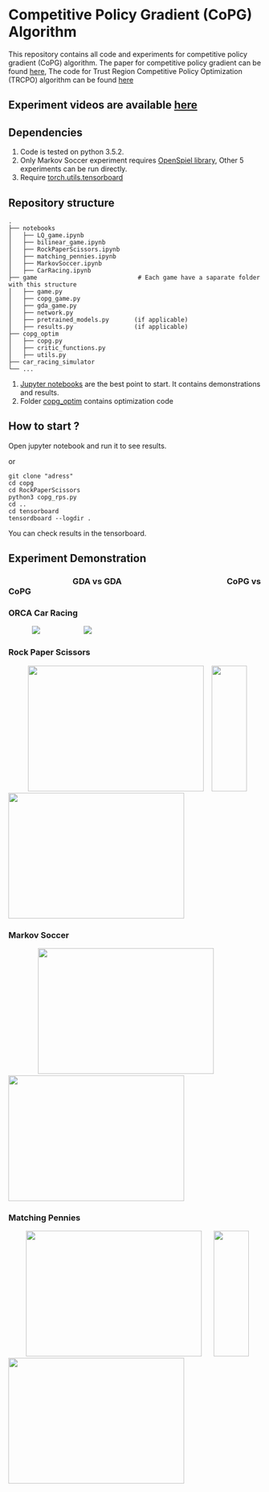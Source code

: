 # Competitive Policy Gradient (CoPG) Algorithm
This repository contains all code and experiments for competitive policy gradient (CoPG) algorithm. The paper for competitive policy gradient can be found [here](https://arxiv.org/abs/2006.10611),
The code for Trust Region Competitive Policy Optimization (TRCPO) algorithm can be found [here](https://github.com/manish-pra/trcopo)

## Experiment videos are available [here](https://sites.google.com/view/rl-copo)
## Dependencies
1. Code is tested on python 3.5.2.
2. Only Markov Soccer experiment requires [OpenSpiel library](https://github.com/deepmind/open_spiel), Other 5 experiments can be run directly. 
3. Require [torch.utils.tensorboard](https://pytorch.org/docs/stable/tensorboard.html)

## Repository structure
    .
    ├── notebooks
    │   ├── LQ_game.ipynb
    │   ├── bilinear_game.ipynb
    │   ├── RockPaperScissors.ipynb
    │   ├── matching_pennies.ipynb
    │   ├── MarkovSoccer.ipynb
    │   ├── CarRacing.ipynb
    ├── game                            # Each game have a saparate folder with this structure
    │   ├── game.py                     
    │   ├── copg_game.py                
    │   ├── gda_game.py
    │   ├── network.py
    │   ├── pretrained_models.py       (if applicable)
    │   ├── results.py                 (if applicable)
    ├── copg_optim
    │   ├── copg.py 
    │   ├── critic_functions.py 
    │   ├── utils.py 
    ├── car_racing_simulator
    └── ...
1. [Jupyter notebooks](https://github.com/manish-pra/copg/tree/master/notebooks) are the best point to start. It contains demonstrations and results. 
2. Folder [copg_optim](https://github.com/manish-pra/copg/tree/master/copg_optim) contains optimization code

## How to start ?
Open jupyter notebook and run it to see results.

or

```
git clone "adress"
cd copg
cd RockPaperScissors
python3 copg_rps.py
cd ..
cd tensorboard
tensordboard --logdir .
```
You can check results in the tensorboard.

## Experiment Demonstration
### &nbsp;&nbsp; &nbsp;&nbsp;&nbsp;&nbsp;&nbsp;&nbsp; &nbsp;&nbsp;&nbsp;&nbsp;&nbsp; &nbsp;&nbsp;&nbsp;&nbsp;&nbsp; &nbsp;&nbsp;&nbsp;&nbsp;&nbsp; &nbsp;&nbsp;&nbsp;&nbsp; GDA vs GDA   &nbsp;&nbsp;&nbsp;&nbsp;  &nbsp;&nbsp;&nbsp;&nbsp;&nbsp; &nbsp;&nbsp;&nbsp;&nbsp;&nbsp; &nbsp;&nbsp;&nbsp;&nbsp;&nbsp; &nbsp;&nbsp;&nbsp;&nbsp;  &nbsp; &nbsp;&nbsp;&nbsp;&nbsp;&nbsp; &nbsp;&nbsp;&nbsp;&nbsp;&nbsp; &nbsp;&nbsp;&nbsp;&nbsp;&nbsp; &nbsp;&nbsp;&nbsp;&nbsp;                  CoPG vs CoPG
### ORCA Car Racing
&nbsp; &nbsp;&nbsp;&nbsp;&nbsp;&nbsp; &nbsp;&nbsp;&nbsp;&nbsp;![](https://github.com/manish-pra/copg/blob/master/car_racing/gifs/CarRacingGDAvsGDA.gif) &nbsp; &nbsp;&nbsp;&nbsp;&nbsp; &nbsp; &nbsp;&nbsp;&nbsp;&nbsp; &nbsp; &nbsp;&nbsp;&nbsp;&nbsp; ![](https://github.com/manish-pra/copg/blob/master/car_racing/gifs/CarRacingCoPGvsCoPG.gif)
### Rock Paper Scissors
&nbsp; &nbsp; &nbsp;&nbsp;&nbsp; &nbsp;&nbsp;<img src="https://github.com/manish-pra/copg/blob/master/rps/gifs/RPS%20GDA%20vs%20GDA.gif" width="350" height="250">&nbsp; &nbsp;&nbsp;<img src="https://github.com/manish-pra/copg/blob/master/rps/gifs/RPS%20cropped%20counter.gif" width="70" height="250">&nbsp; &nbsp;&nbsp;&nbsp; <img src="https://github.com/manish-pra/copg/blob/master/rps/gifs/RPS%20CoPG%20vs%20CoPG.gif" width="350" height="250"> 

### Markov Soccer
&nbsp; &nbsp;&nbsp;&nbsp;&nbsp; &nbsp;&nbsp;&nbsp;&nbsp; &nbsp;&nbsp;&nbsp;<img src="https://github.com/manish-pra/copg/blob/master/markov_soccer/gifs/Soccer%20GDA%20vs%20GDA.gif" width="350" height="250">&nbsp; &nbsp;&nbsp;&nbsp; &nbsp; &nbsp;&nbsp; &nbsp;&nbsp;&nbsp; <img src="https://github.com/manish-pra/copg/blob/master/markov_soccer/gifs/Soccer%20CoPG%20vs%20CoPG.gif" width="350" height="250"> 
### Matching Pennies
&nbsp; &nbsp;&nbsp;&nbsp;&nbsp; &nbsp;&nbsp;<img src="https://github.com/manish-pra/copg/blob/master/matchingpennies/gifs/MP%20GDA%20vs%20GDA.gif" width="350" height="250">&nbsp; &nbsp;&nbsp;&nbsp; <img src="https://github.com/manish-pra/copg/blob/master/matchingpennies/gifs/MP%20cropped2%20counter.gif" width="70" height="250">&nbsp; &nbsp;&nbsp; &nbsp; <img src="https://github.com/manish-pra/copg/blob/master/matchingpennies/gifs/MP%20CoPG%20vs%20CoPG.gif" width="350" height="250"> 
